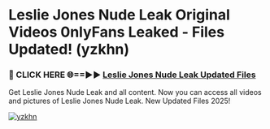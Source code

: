 # Leslie Jones Nude Leak Original Videos 0nlyFans Leaked - Files Updated! (yzkhn)

<h3>🔴 CLICK HERE 🌐==►► <a href="https://tinyurl.com/5h6xmrr3" rel="nofollow">Leslie Jones Nude Leak Updated Files</a></h3>

Get Leslie Jones Nude Leak and all content. Now you can access all videos and pictures of Leslie Jones Nude Leak. New Updated Files 2025!

[![yzkhn](https://i.imgur.com/KVD873Z.gif)](https://tinyurl.com/5h6xmrr3)
